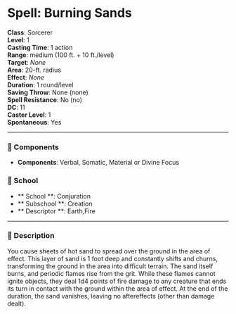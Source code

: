 
# Spell: Burning Sands
**Class**: Sorcerer  
**Level**: 1  
**Casting Time**: 1 action  
**Range**: medium (100 ft. + 10 ft./level)  
**Target**: _None_  
**Area**: 20-ft. radius  
**Effect**: _None_  
**Duration**: 1 round/level  
**Saving Throw**: None (none)  
**Spell Resistance**: No (no)  
**DC**: 11  
**Caster Level**: 1  
**Spontaneous**: Yes

---

### 🔮 Components
- **Components**: Verbal, Somatic, Material or Divine Focus

### 🏫 School
- ** School **: Conjuration
- ** Subschool **: Creation
- ** Descriptor **: Earth,Fire
---

### 📜 Description
You cause sheets of hot sand to spread over the ground in the area of effect. This layer of sand is 1 foot deep and constantly shifts and churns, transforming the ground in the area into difficult terrain. The sand itself burns, and periodic flames rise from the grit. While these flames cannot ignite objects, they deal 1d4 points of fire damage to any creature that ends its turn in contact with the ground within the area of effect. At the end of the duration, the sand vanishes, leaving no aftereffects (other than damage dealt).
